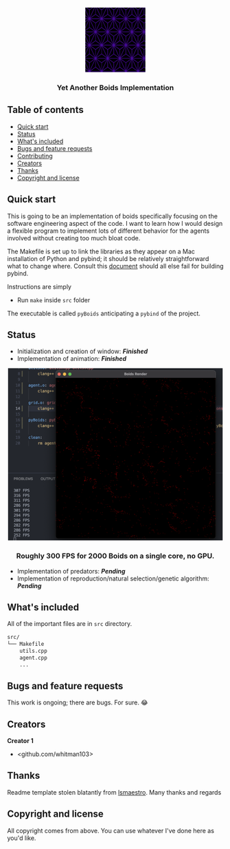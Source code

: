 <p align="center">
  <a href="https://example.com/">
    <img src="./logo.png" alt="Logo" width=140 height=150>
  </a>

  <h3 align="center">Yet Another Boids Implementation</h3>
</p>


## Table of contents

- [Quick start](#quick-start)
- [Status](#status)
- [What's included](#whats-included)
- [Bugs and feature requests](#bugs-and-feature-requests)
- [Contributing](#contributing)
- [Creators](#creators)
- [Thanks](#thanks)
- [Copyright and license](#copyright-and-license)


## Quick start

This is going to be an implementation of boids specifically focusing on the software engineering aspect of the code. I want to learn how I would design a flexible program to implement lots of different behavior for the agents involved without creating too much bloat code. 


The Makefile is set up to link the libraries as they appear on a Mac installation of Python and pybind; it should be relatively straightforward what to change where. Consult this [document](https://pybind11.readthedocs.io/en/stable/compiling.html) should all else fail for building pybind. 

Instructions are simply 

- Run `make` inside `src` folder

The executable is called `pyBoids` anticipating a `pybind` of the project.

## Status
- Initialization and creation of window: ***Finished***
- Implementation of animation: ***Finished***
<p align="center">
  <a href="https://example.com/">
    <img src="media/2000Boids_300FPS_SingleCore.png" alt="Logo" width=500 height=400>
  </a>

  <h3 align="center">Roughly 300 FPS for 2000 Boids on a single core, no GPU.</h3>
</p>

- Implementation of predators: ***Pending***
- Implementation of reproduction/natural selection/genetic algorithm: ***Pending***


## What's included

All of the important files are in `src` directory.

```text
src/
└── Makefile
    utils.cpp
    agent.cpp
    ...
```

## Bugs and feature requests

This work is ongoing; there are bugs. For sure. 😂



## Creators

**Creator 1**

- <github.com/whitman103>

## Thanks

Readme template stolen blatantly from [lsmaestro](https://github.com/Ismaestro/markdown-template). Many thanks and regards

## Copyright and license

All copyright comes from above. You can use whatever I've done here as you'd like. 
